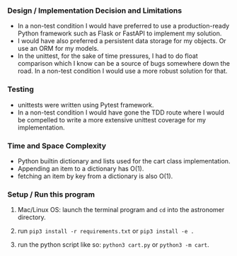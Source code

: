 ### Design / Implementation Decision and Limitations
- In a non-test condition I would have preferred to use a production-ready Python framework such as Flask or FastAPI to implement my solution.
- I would have also preferred a persistent data storage for my objects. Or use an ORM for my models.
- In the unittest, for the sake of time pressures, I had to do  float comparison which I know can be a source of bugs somewhere down the road. In a non-test condition I would use a more robust solution for that.

### Testing
- unittests were written using Pytest framework.
- In a non-test condition I would have gone the TDD route where I would be compelled to write a more extensive unittest coverage for my implementation.

### Time and Space Complexity
- Python builtin dictionary and lists used for the cart class implementation.
- Appending an item to a dictionary has O(1).
- fetching an item by key from a dictionary is also O(1).


### Setup / Run this program
1. Mac/Linux OS: launch the terminal program and `cd` into the astronomer directory.

2. run `pip3 install -r requirements.txt` or `pip3 install -e .` 

3. run the python script like so:  `python3 cart.py` or `python3 -m cart`.

